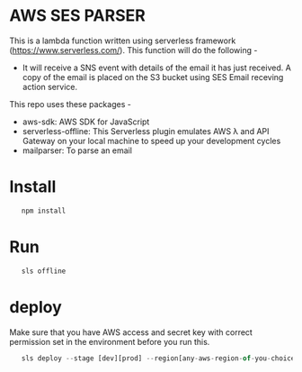 # AWS SES PARSER

This is a lambda function written using serverless framework (https://www.serverless.com/). This function will do the following -

* It will receive a SNS event with details of the email it has just received. A copy of the email is placed on the S3 bucket using SES Email receving action service.


This repo uses these packages - 
* aws-sdk: AWS SDK for JavaScript
* serverless-offline: This Serverless plugin emulates AWS λ and API Gateway on your local machine to speed up your development cycles
* mailparser: To parse an email

# Install

```javascript
   npm install 
```

# Run
```javascript
   sls offline
```
# deploy

Make sure that you have AWS access and secret key with correct permission set in the environment before you run this.

```javascript
   sls deploy --stage [dev][prod] --region[any-aws-region-of-you-choice] 
```


